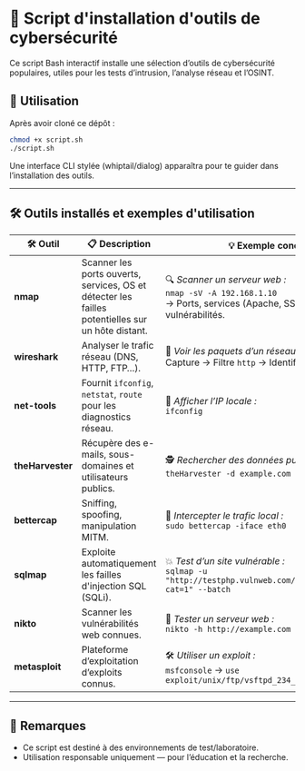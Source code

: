 
# 🔐 Script d'installation d'outils de cybersécurité

Ce script Bash interactif installe une sélection d’outils de cybersécurité populaires, utiles pour les tests d’intrusion, l’analyse réseau et l’OSINT.

## 🚀 Utilisation

Après avoir cloné ce dépôt :

```bash
chmod +x script.sh
./script.sh
```

Une interface CLI stylée (whiptail/dialog) apparaîtra pour te guider dans l’installation des outils.

---

## 🛠️ Outils installés et exemples d'utilisation

| 🛠️ Outil | 📋 Description | 💡 Exemple concret |
|---------|----------------|-------------------|
| **nmap** | Scanner les ports ouverts, services, OS et détecter les failles potentielles sur un hôte distant. | 🔍 *Scanner un serveur web :*<br>`nmap -sV -A 192.168.1.10`<br>→ Ports, services (Apache, SSH...), version, vulnérabilités. |
| **wireshark** | Analyser le trafic réseau (DNS, HTTP, FTP…). | 🔐 *Voir les paquets d’un réseau non chiffré :*<br>Capture → Filtre `http` → Identifiants détectables. |
| **net-tools** | Fournit `ifconfig`, `netstat`, `route` pour les diagnostics réseau. | 🧭 *Afficher l’IP locale :*<br>`ifconfig` |
| **theHarvester** | Récupère des e-mails, sous-domaines et utilisateurs publics. | 🕵️ *Rechercher des données publiques :*<br>`theHarvester -d example.com -b google` |
| **bettercap** | Sniffing, spoofing, manipulation MITM. | 🧠 *Intercepter le trafic local :*<br>`sudo bettercap -iface eth0` |
| **sqlmap** | Exploite automatiquement les failles d'injection SQL (SQLi). | 💥 *Test d’un site vulnérable :*<br>`sqlmap -u "http://testphp.vulnweb.com/listproducts.php?cat=1" --batch` |
| **nikto** | Scanner les vulnérabilités web connues. | 🔎 *Tester un serveur web :*<br>`nikto -h http://example.com` |
| **metasploit** | Plateforme d’exploitation d’exploits connus. | 🛠️ *Utiliser un exploit :*<br>`msfconsole` → `use exploit/unix/ftp/vsftpd_234_backdoor` |

---

## 📌 Remarques

- Ce script est destiné à des environnements de test/laboratoire.
- Utilisation responsable uniquement — pour l’éducation et la recherche.

